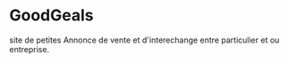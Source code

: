 # GoodGeals
site de petites Annonce de  vente et d'interechange  entre  particulier et ou entreprise.
